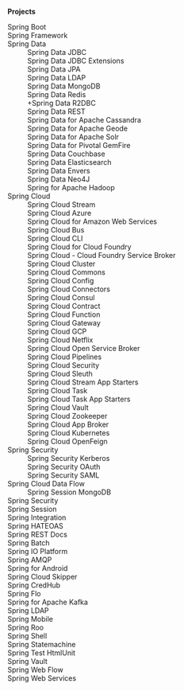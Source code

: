 <b>Projects</b>
<dl>
<dt>Spring Boot</dt>
<dt>Spring Framework</dt>
<dt>Spring Data</dt>
	<dd>Spring Data JDBC</dd>
	<dd>Spring Data JDBC Extensions</dd>
	<dd>Spring Data JPA</dd>
	<dd>Spring Data LDAP</dd>
	<dd>Spring Data MongoDB</dd>
	<dd>Spring Data Redis</dd>
	<dd>+Spring Data R2DBC</dd>
	<dd>Spring Data REST</dd>
	<dd>Spring Data for Apache Cassandra</dd>
	<dd>Spring Data for Apache Geode</dd>
	<dd>Spring Data for Apache Solr</dd>
	<dd>Spring Data for Pivotal GemFire</dd>
	<dd>Spring Data Couchbase</dd>
	<dd>Spring Data Elasticsearch</dd>
	<dd>Spring Data Envers</dd>
	<dd>Spring Data Neo4J</dd>
	<dd>Spring for Apache Hadoop</dd>
<dt>Spring Cloud</dt>
	<dd>Spring Cloud Stream</dd>
	<dd>Spring Cloud Azure</dd>
	<dd>Spring Cloud for Amazon Web Services</dd>
	<dd>Spring Cloud Bus</dd>
	<dd>Spring Cloud CLI</dd>
	<dd>Spring Cloud for Cloud Foundry</dd>
	<dd>Spring Cloud - Cloud Foundry Service Broker</dd>
	<dd>Spring Cloud Cluster</dd>
	<dd>Spring Cloud Commons</dd>
	<dd>Spring Cloud Config</dd>
	<dd>Spring Cloud Connectors</dd>
	<dd>Spring Cloud Consul</dd>
	<dd>Spring Cloud Contract</dd>
	<dd>Spring Cloud Function</dd>
	<dd>Spring Cloud Gateway</dd>
	<dd>Spring Cloud GCP</dd>
	<dd>Spring Cloud Netflix</dd>
	<dd>Spring Cloud Open Service Broker</dd>
	<dd>Spring Cloud Pipelines</dd>
	<dd>Spring Cloud Security</dd>
	<dd>Spring Cloud Sleuth</dd>
	<dd>Spring Cloud Stream App Starters</dd>
	<dd>Spring Cloud Task</dd>
	<dd>Spring Cloud Task App Starters</dd>
	<dd>Spring Cloud Vault</dd>
	<dd>Spring Cloud Zookeeper</dd>
	<dd>Spring Cloud App Broker</dd>
	<dd>Spring Cloud Kubernetes</dd>
	<dd>Spring Cloud OpenFeign</dd>
<dt>Spring Security</dt>
	<dd>Spring Security Kerberos</dd>
	<dd>Spring Security OAuth</dd>
	<dd>Spring Security SAML</dd>
<dt>Spring Cloud Data Flow</dt>
	<dd>Spring Session MongoDB</dd>
<dt>Spring Security</dt>
<dt>Spring Session</dt>
<dt>Spring Integration</dt>
<dt>Spring HATEOAS</dt>
<dt>Spring REST Docs</dt>
<dt>Spring Batch</dt>
<dt>Spring IO Platform</dt>
<dt>Spring AMQP</dt>
<dt>Spring for Android</dt>
<dt>Spring Cloud Skipper</dt>
<dt>Spring CredHub</dt>
<dt>Spring Flo</dt>
<dt>Spring for Apache Kafka</dt>
<dt>Spring LDAP</dt>
<dt>Spring Mobile</dt>
<dt>Spring Roo</dt>
<dt>Spring Shell</dt>
<dt>Spring Statemachine</dt>
<dt>Spring Test HtmlUnit</dt>
<dt>Spring Vault</dt>
<dt>Spring Web Flow</dt>
<dt>Spring Web Services</dt>
</dl>
